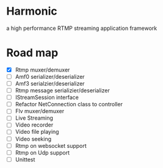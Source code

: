 # Harmonic

a high performance RTMP streaming application framework

# Road map

- [x] Rtmp muxer/demuxer
- [ ] Amf0 serializer/deserializer
- [ ] Amf3 serialzier/deserializer
- [ ] Rtmp message serializier/deserializer
- [ ] IStreamSession interface
- [ ] Refactor NetConnection class to controller
- [ ] Flv muxer/demuxer
- [ ] Live Streaming
- [ ] Video recorder
- [ ] Video file playing
- [ ] Video seeking
- [ ] Rtmp on websocket support
- [ ] Rtmp on Udp support
- [ ] Unittest
